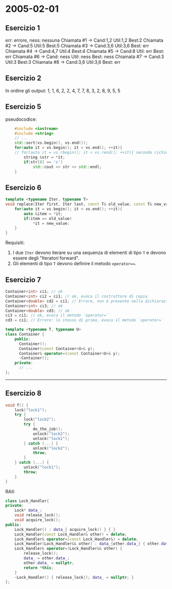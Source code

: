 # 2005-02-01

## Esercizio 1
err: errore, ness: nessuna
Chiamata #1 -> Cand:1,2 	Util:1,2 	Best:2
Chiamata #2 -> Cand:5 		Util:5 		Best:5
Chiamata #3 -> Cand:3,6 	Util:3,6 	Best: err
Chiamata #4 -> Cand:4,7 	Util:4 		Best:4
Chiamata #5 -> Cand:8 		Util: err 	Best: err
Chiamata #6 -> Cand: ness 	Util: ness 	Best: ness
Chiamata #7 -> Cand:3		Util:3 		Best:3
Chiamata #8 -> Cand:3,6 	Util:3,6 	Best: err

## Esercizio 2
In ordine gli output:
1, 1, 6, 2, 2, 4, 7, 7, 8, 3, 2, 8, 9, 5, 5

## Esercizio 5
pseudocodice:
```cpp
	#include <iostream>
	#include <string>
	// ...
	std::sort(vs.begin(), vs.end());
	for(auto it = vs.begin(); it < vs.end(); ++it){
	// for(auto it = vs.rbegin(); it < vs.rend(); ++it){ seconda richiesta esercizio
		string &str = *it;
		if(str[0] == 'c')
			std::cout << str << std::endl;
	}
```

## Esercizio 6
```cpp
template <typename Iter, typename T>
void replace(Iter first, Iter last, const T& old_value, const T& new_value){
	for(auto it = vs.begin(); it < vs.end(); ++it){
		auto &item = *it;
		if(item == old_value)
			*it = new_value;
	}
}
```
Requisiti: 
1. I due `Iter` devono iterare su una sequenza di elementi di tipo `T` e devono essere degli "Iteratori forward".
2. Gli elementi di tipo `T` devono definire il metodo `operator==`.

## Esercizio 7
```cpp
Container<int> ci1; // ok
Container<int> ci2 = ci1; // ok, evoca il costruttore di copia
Container<double> cd2 = ci1; // Errore, non è presente nella dichiarazione dell'overloading dell'operatore `=` con due tipi diversi, evoca il costruttore di copia
Container<int> ci3; // ok
Container<double> cd3; // ok
ci3 = ci1; // ok, evoca il metodo `operator=`
cd3 = ci1; // Errore: lo stesso di prima, evoca il metodo `operator=`
```

```cpp
template <typename T, typename U>
class Container {
    public:
      Container();
      Container(const Container<U>& y);
      Container& operator=(const Container<U>& y);
      ~Container();
    private:
      // ...
};
```

---

## Esercizio 8
```cpp
void f() {
	lock("lock1");
	try {
		lock("lock2");
		try {
			do_the_job();
			unlock("lock2");
			unlock("lock1");
		} catch (...) {
			unlock("lock2");
			throw;
		}
	} catch (...) {
		unlock("lock1");
		throw;
	}
}
```

RAII:
```cpp
class Lock_Handler{
private:
	Lock* data_; 
	void release_lock();
	void acquire_lock();
public:
	Lock_Handler() : data_{ acquire_lock() } { }
	Lock_Handler(const Lock_Handler& other) = delete;
	Lock_Handler& operator=(const Lock_Handler&) = delete;
	Lock_Handler(Lock_Handler&& other) : data_{other.data_} { other.data_ = nullptr; }
	Lock_Handler& operator=(Lock_Handler&& other) { 
		release_lock();
		data_ = other.data_;
		other.data_ = nullptr; 
		return *this;
	}
	~Lock_Handler() { release_lock(); data_ = nullptr; }
};
```